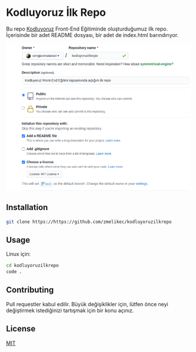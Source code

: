 # Kodluyoruz İlk Repo
Bu repo [Kodluyoruz](https://app.patika.dev/) Front-End Eğitiminde oluşturduğumuz ilk repo. İçerisinde bir adet README dosyası, bir adet de index.html barındırıyor.

![screenshot](https://github.com/Kodluyoruz/taskforce/raw/main/git/odev1/figures/github.png)

## Installation

```sh
git clone https://https://github.com/zmelikec/kodluyoruzilkrepo
``` 

## Usage

Linux için:
```sh
cd kodluyoruzilkrepo
code .
``` 

## Contributing

Pull requestler kabul edilir. Büyük değişiklikler için, lütfen önce neyi değiştirmek istediğinizi tartışmak için bir konu açınız.


## License

[MIT](https://choosealicense.com/licenses/mit/)

